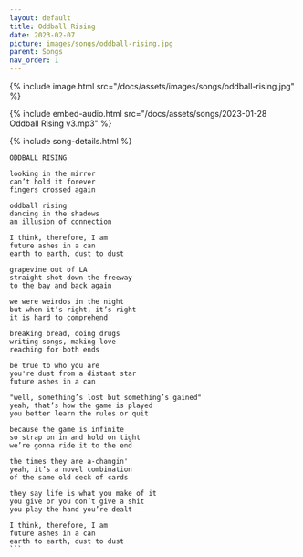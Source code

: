 ```yaml
---
layout: default
title: Oddball Rising
date: 2023-02-07
picture: images/songs/oddball-rising.jpg
parent: Songs
nav_order: 1
---
```

{% include image.html src="/docs/assets/images/songs/oddball-rising.jpg" %}

{% include embed-audio.html src="/docs/assets/songs/2023-01-28 Oddball Rising v3.mp3" %}

{% include song-details.html %}

````
ODDBALL RISING

looking in the mirror
can’t hold it forever
fingers crossed again

oddball rising
dancing in the shadows
an illusion of connection

I think, therefore, I am
future ashes in a can
earth to earth, dust to dust

grapevine out of LA
straight shot down the freeway
to the bay and back again

we were weirdos in the night
but when it’s right, it’s right
it is hard to comprehend

breaking bread, doing drugs
writing songs, making love
reaching for both ends

be true to who you are
you're dust from a distant star
future ashes in a can

"well, something’s lost but something’s gained"
yeah, that’s how the game is played
you better learn the rules or quit

because the game is infinite
so strap on in and hold on tight
we’re gonna ride it to the end

the times they are a-changin'
yeah, it’s a novel combination
of the same old deck of cards

they say life is what you make of it
you give or you don’t give a shit
you play the hand you’re dealt

I think, therefore, I am
future ashes in a can
earth to earth, dust to dust
```